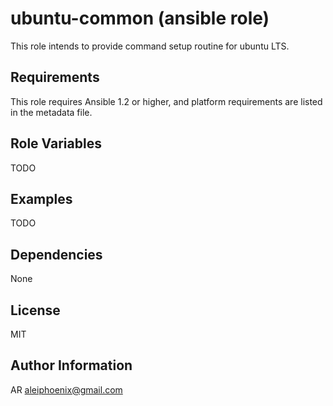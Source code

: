 # ubuntu-common (ansible role)

This role intends to provide command setup routine for ubuntu LTS.

## Requirements

This role requires Ansible 1.2 or higher, and platform requirements are listed in the metadata file.

## Role Variables

TODO

## Examples

TODO

## Dependencies

None

## License

MIT

## Author Information

AR <aleiphoenix@gmail.com>
